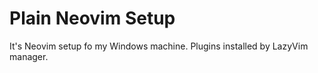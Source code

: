 # Plain Neovim Setup

It's Neovim setup fo my Windows machine.
Plugins installed by LazyVim manager.
